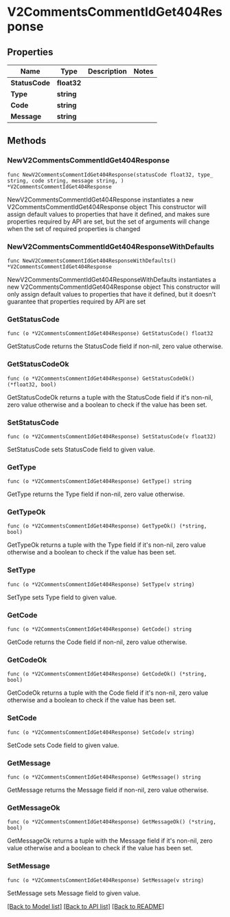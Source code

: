 # V2CommentsCommentIdGet404Response

## Properties

Name | Type | Description | Notes
------------ | ------------- | ------------- | -------------
**StatusCode** | **float32** |  | 
**Type** | **string** |  | 
**Code** | **string** |  | 
**Message** | **string** |  | 

## Methods

### NewV2CommentsCommentIdGet404Response

`func NewV2CommentsCommentIdGet404Response(statusCode float32, type_ string, code string, message string, ) *V2CommentsCommentIdGet404Response`

NewV2CommentsCommentIdGet404Response instantiates a new V2CommentsCommentIdGet404Response object
This constructor will assign default values to properties that have it defined,
and makes sure properties required by API are set, but the set of arguments
will change when the set of required properties is changed

### NewV2CommentsCommentIdGet404ResponseWithDefaults

`func NewV2CommentsCommentIdGet404ResponseWithDefaults() *V2CommentsCommentIdGet404Response`

NewV2CommentsCommentIdGet404ResponseWithDefaults instantiates a new V2CommentsCommentIdGet404Response object
This constructor will only assign default values to properties that have it defined,
but it doesn't guarantee that properties required by API are set

### GetStatusCode

`func (o *V2CommentsCommentIdGet404Response) GetStatusCode() float32`

GetStatusCode returns the StatusCode field if non-nil, zero value otherwise.

### GetStatusCodeOk

`func (o *V2CommentsCommentIdGet404Response) GetStatusCodeOk() (*float32, bool)`

GetStatusCodeOk returns a tuple with the StatusCode field if it's non-nil, zero value otherwise
and a boolean to check if the value has been set.

### SetStatusCode

`func (o *V2CommentsCommentIdGet404Response) SetStatusCode(v float32)`

SetStatusCode sets StatusCode field to given value.


### GetType

`func (o *V2CommentsCommentIdGet404Response) GetType() string`

GetType returns the Type field if non-nil, zero value otherwise.

### GetTypeOk

`func (o *V2CommentsCommentIdGet404Response) GetTypeOk() (*string, bool)`

GetTypeOk returns a tuple with the Type field if it's non-nil, zero value otherwise
and a boolean to check if the value has been set.

### SetType

`func (o *V2CommentsCommentIdGet404Response) SetType(v string)`

SetType sets Type field to given value.


### GetCode

`func (o *V2CommentsCommentIdGet404Response) GetCode() string`

GetCode returns the Code field if non-nil, zero value otherwise.

### GetCodeOk

`func (o *V2CommentsCommentIdGet404Response) GetCodeOk() (*string, bool)`

GetCodeOk returns a tuple with the Code field if it's non-nil, zero value otherwise
and a boolean to check if the value has been set.

### SetCode

`func (o *V2CommentsCommentIdGet404Response) SetCode(v string)`

SetCode sets Code field to given value.


### GetMessage

`func (o *V2CommentsCommentIdGet404Response) GetMessage() string`

GetMessage returns the Message field if non-nil, zero value otherwise.

### GetMessageOk

`func (o *V2CommentsCommentIdGet404Response) GetMessageOk() (*string, bool)`

GetMessageOk returns a tuple with the Message field if it's non-nil, zero value otherwise
and a boolean to check if the value has been set.

### SetMessage

`func (o *V2CommentsCommentIdGet404Response) SetMessage(v string)`

SetMessage sets Message field to given value.



[[Back to Model list]](../README.md#documentation-for-models) [[Back to API list]](../README.md#documentation-for-api-endpoints) [[Back to README]](../README.md)


